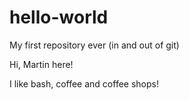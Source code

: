 # hello-world
My first repository ever (in and out of git)

Hi, Martin here!

I like bash, coffee and coffee shops!
